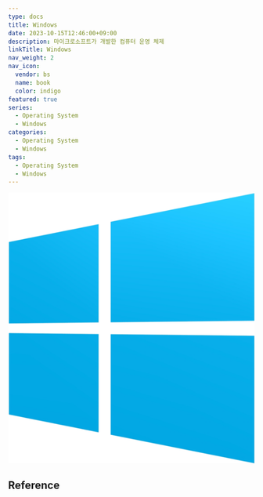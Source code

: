 ```yaml
---
type: docs
title: Windows
date: 2023-10-15T12:46:00+09:00
description: 마이크로소프트가 개발한 컴퓨터 운영 체제
linkTitle: Windows
nav_weight: 2
nav_icon:
  vendor: bs
  name: book
  color: indigo
featured: true
series:
  - Operating System
  - Windows
categories:
  - Operating System
  - Windows
tags:
  - Operating System
  - Windows
---
```


![Windows](windows.png#center)

## Reference
